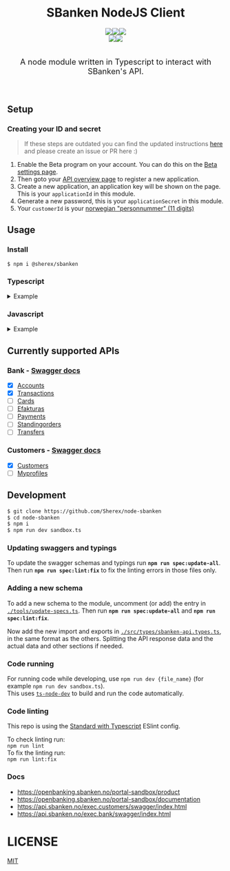 <h1 align=center >SBanken NodeJS Client</h1>
<div align="center">
  <img src="https://img.shields.io/github/workflow/status/sherex/node-sbanken/Tests?label=Tests&style=for-the-badge"/><img src="https://img.shields.io/github/workflow/status/sherex/node-sbanken/Publish?label=Publish&style=for-the-badge"/><img src="https://img.shields.io/npm/v/@sherex/sbanken?style=for-the-badge&color=success"/>
</div>
<div align="center">
  <a href="https://github.com/Sherex/node-sbanken"><img src="https://img.shields.io/static/v1?logo=github&label=&message=GITHUB&color=black&style=for-the-badge"/></a><a href=""><img src="https://img.shields.io/static/v1?logo=npm&label=&message=NPM&color=red&style=for-the-badge"/></a>
</div>

<br>
<p align=center style="font-size: 1.3em;" >A node module written in Typescript to interact with SBanken's API.</p>
<br>

## Setup
### Creating your ID and secret
> If these steps are outdated you can find the updated instructions [here](https://sbanken.no/bruke/utviklerportalen/) and please create an issue or PR here :)
1. Enable the Beta program on your account.
  You can do this on the [Beta settings page](https://secure.sbanken.no/Home/Settings/BetaProgram).
2. Then goto your [API overview page](https://secure.sbanken.no/Personal/ApiBeta/Info) to register a new application.
3. Create a new application, an application key will be shown on the page.
  This is your `applicationId` in this module.
4. Generate a new password, this is your `applicationSecret` in this module.
5. Your `customerId` is your [norwegian "personnummer" (11 digits)](https://en.wikipedia.org/wiki/National_identification_number#Norway)

## Usage
### Install
`$ npm i @sherex/sbanken`

### Typescript

<details>
  <summary>Example</summary>

```typescript
import { SBanken, ClientParamOptions } from '@sherex/sbanken'

const options: ClientParamOptions = {
  applicationId: process.env.SB_APPLICATION_ID!,
  applicationSecret: process.env.SB_APPLICATION_SECRET!,
  customerId: process.env.SB_CUSTOMER_ID!
}

const client = new SBanken(options)

;(async () => {
  console.log('##### Accounts')
  const accounts = await client.getAccounts()
  console.log(accounts[0].balance)

  console.log('##### Customer')
  const customer = await client.getCustomer()
  console.log(`${customer.firstName} ${customer.lastName}`)

  console.log('##### Transactions')
  const transactionsOptions: TransactionParamOptions = {
    startDate: '2020-04-01',
    endDate: '2020-06-14',
    index: '20',
    length: '30'
  }
  const transactions = await client.getTransactions(accounts[0].accountId!, transactionsOptions)
  console.log(transactions.length)
})()
```

</details>

### Javascript

<details>
  <summary>Example</summary>

```javascript
const { SBanken } = require('@sherex/sbanken')

const options = {
  applicationId: process.env.SB_APPLICATION_ID,
  applicationSecret: process.env.SB_APPLICATION_SECRET,
  customerId: process.env.SB_CUSTOMER_ID
}

const client = new SBanken(options)

;(async () => {
  console.log('##### Accounts')
  const accounts = await client.getAccounts()
  console.log(accounts[0].balance)

  console.log('##### Customer')
  const customer = await client.getCustomer()
  console.log(`${customer.firstName} ${customer.lastName}`)

  console.log('##### Transactions')
  const transactions = await client.getTransactions(accounts[0].accountId, {
    startDate: '2020-04-01',
    endDate: '2020-06-14',
    index: '20',
    length: '30'
  })
  console.log(transactions.length)
})()
```

</details>

## Currently supported APIs
### Bank - [Swagger docs](https://api.sbanken.no/exec.bank/swagger/index.html)
- [X] [Accounts](https://api.sbanken.no/exec.bank/swagger/accounts_v1/swagger.json)
- [X] [Transactions](https://api.sbanken.no/exec.bank/swagger/transactions_v1/swagger.json)
- [ ] [Cards](https://api.sbanken.no/exec.bank/swagger/cards_v1/swagger.json)
- [ ] [Efakturas](https://api.sbanken.no/exec.bank/swagger/efakturas_v1/swagger.json)
- [ ] [Payments](https://api.sbanken.no/exec.bank/swagger/payments_v1/swagger.json)
- [ ] [Standingorders](https://api.sbanken.no/exec.bank/swagger/standingorders_v1/swagger.json)
- [ ] [Transfers](https://api.sbanken.no/exec.bank/swagger/transfers_v1/swagger.json)
### Customers - [Swagger docs](https://api.sbanken.no/exec.customers/swagger/index.html)
- [X] [Customers](https://api.sbanken.no/exec.customers/swagger/customers_v1/swagger.json)
- [ ] [Myprofiles](https://api.sbanken.no/exec.customers/swagger/myprofiles_v1/swagger.json)

## Development
```sh
$ git clone https://github.com/Sherex/node-sbanken
$ cd node-sbanken
$ npm i
$ npm run dev sandbox.ts
```

### Updating swaggers and typings
To update the swagger schemas and typings run **`npm run spec:update-all`**.
Then run **`npm run spec:lint:fix`** to fix the linting errors in those files only.

### Adding a new schema
To add a new schema to the module, uncomment (or add) the entry in [`./tools/update-specs.ts`](./tools/update-specs.ts).
Then run **`npm run spec:update-all`** and **`npm run spec:lint:fix`**.

Now add the new import and exports in [`./src/types/sbanken-api.types.ts`](src/types/sbanken-api.types.ts), in the same format as the others.
Splitting the API response data and the actual data and other sections if needed.

### Code running
For running code while developing, use `npm run dev {file_name}` (for example `npm run dev sandbox.ts`).  
This uses [`ts-node-dev`](https://github.com/whitecolor/ts-node-dev) to build and run the code automatically.

### Code linting
This repo is using the [Standard with Typescript](https://github.com/standard/eslint-config-standard-with-typescript) ESlint config.

To check linting run:  
`npm run lint`  
To fix the linting run:  
`npm run lint:fix`

### Docs
- https://openbanking.sbanken.no/portal-sandbox/product
- https://openbanking.sbanken.no/portal-sandbox/documentation
- https://api.sbanken.no/exec.customers/swagger/index.html
- https://api.sbanken.no/exec.bank/swagger/index.html

# LICENSE
[MIT](LICENSE)